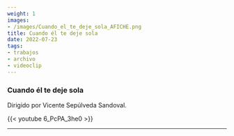 ```yaml
---
weight: 1
images:
- /images/Cuando_el_te_deje_sola_AFICHE.png
title: Cuando él te deje sola
date: 2022-07-23
tags:
- trabajos
- archivo
- videoclip
---
```


### Cuando él te deje sola
Dirigido por Vicente Sepúlveda Sandoval.

{{< youtube 6_PcPA_3he0 >}}

---
